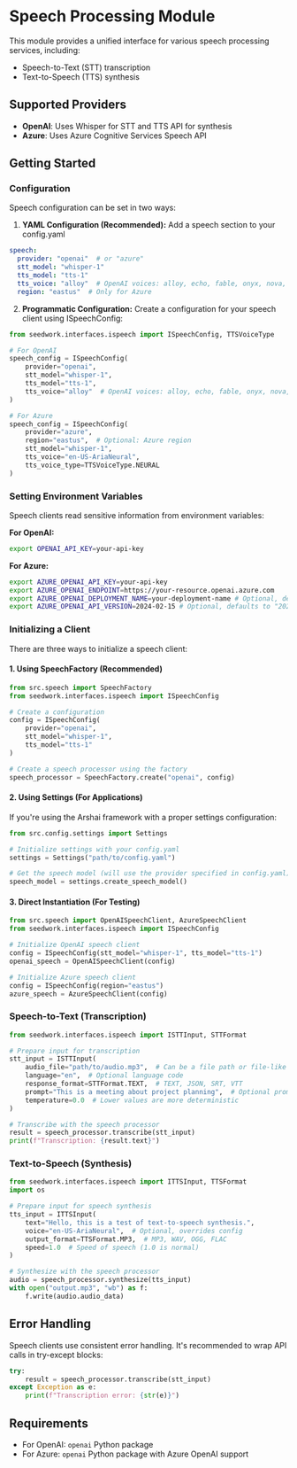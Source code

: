 # Speech Processing Module

This module provides a unified interface for various speech processing services, including:

- Speech-to-Text (STT) transcription
- Text-to-Speech (TTS) synthesis

## Supported Providers

- **OpenAI**: Uses Whisper for STT and TTS API for synthesis
- **Azure**: Uses Azure Cognitive Services Speech API

## Getting Started

### Configuration

Speech configuration can be set in two ways:

1. **YAML Configuration (Recommended):** Add a speech section to your config.yaml

```yaml
speech:
  provider: "openai"  # or "azure"
  stt_model: "whisper-1"
  tts_model: "tts-1"
  tts_voice: "alloy"  # OpenAI voices: alloy, echo, fable, onyx, nova, shimmer
  region: "eastus"  # Only for Azure
```

2. **Programmatic Configuration:** Create a configuration for your speech client using ISpeechConfig:

```python
from seedwork.interfaces.ispeech import ISpeechConfig, TTSVoiceType

# For OpenAI
speech_config = ISpeechConfig(
    provider="openai",
    stt_model="whisper-1",
    tts_model="tts-1",
    tts_voice="alloy"  # OpenAI voices: alloy, echo, fable, onyx, nova, shimmer
)

# For Azure
speech_config = ISpeechConfig(
    provider="azure",
    region="eastus",  # Optional: Azure region
    stt_model="whisper-1",
    tts_voice="en-US-AriaNeural",
    tts_voice_type=TTSVoiceType.NEURAL
)
```

### Setting Environment Variables

Speech clients read sensitive information from environment variables:

**For OpenAI:**
```bash
export OPENAI_API_KEY=your-api-key
```

**For Azure:**
```bash
export AZURE_OPENAI_API_KEY=your-api-key
export AZURE_OPENAI_ENDPOINT=https://your-resource.openai.azure.com
export AZURE_OPENAI_DEPLOYMENT_NAME=your-deployment-name # Optional, defaults to model name from config
export AZURE_OPENAI_API_VERSION=2024-02-15 # Optional, defaults to "2024-02-15"
```

### Initializing a Client

There are three ways to initialize a speech client:

#### 1. Using SpeechFactory (Recommended)

```python
from src.speech import SpeechFactory
from seedwork.interfaces.ispeech import ISpeechConfig

# Create a configuration
config = ISpeechConfig(
    provider="openai",
    stt_model="whisper-1",
    tts_model="tts-1"
)

# Create a speech processor using the factory
speech_processor = SpeechFactory.create("openai", config)
```

#### 2. Using Settings (For Applications)

If you're using the Arshai framework with a proper settings configuration:

```python
from src.config.settings import Settings

# Initialize settings with your config.yaml
settings = Settings("path/to/config.yaml")

# Get the speech model (will use the provider specified in config.yaml)
speech_model = settings.create_speech_model()
```

#### 3. Direct Instantiation (For Testing)

```python
from src.speech import OpenAISpeechClient, AzureSpeechClient
from seedwork.interfaces.ispeech import ISpeechConfig

# Initialize OpenAI speech client
config = ISpeechConfig(stt_model="whisper-1", tts_model="tts-1")
openai_speech = OpenAISpeechClient(config)

# Initialize Azure speech client
config = ISpeechConfig(region="eastus")
azure_speech = AzureSpeechClient(config)
```

### Speech-to-Text (Transcription)

```python
from seedwork.interfaces.ispeech import ISTTInput, STTFormat

# Prepare input for transcription
stt_input = ISTTInput(
    audio_file="path/to/audio.mp3",  # Can be a file path or file-like object
    language="en",  # Optional language code
    response_format=STTFormat.TEXT,  # TEXT, JSON, SRT, VTT
    prompt="This is a meeting about project planning",  # Optional prompt to guide transcription
    temperature=0.0  # Lower values are more deterministic
)

# Transcribe with the speech processor
result = speech_processor.transcribe(stt_input)
print(f"Transcription: {result.text}")
```

### Text-to-Speech (Synthesis)

```python
from seedwork.interfaces.ispeech import ITTSInput, TTSFormat
import os

# Prepare input for speech synthesis
tts_input = ITTSInput(
    text="Hello, this is a test of text-to-speech synthesis.",
    voice="en-US-AriaNeural",  # Optional, overrides config
    output_format=TTSFormat.MP3,  # MP3, WAV, OGG, FLAC
    speed=1.0  # Speed of speech (1.0 is normal)
)

# Synthesize with the speech processor
audio = speech_processor.synthesize(tts_input)
with open("output.mp3", "wb") as f:
    f.write(audio.audio_data)
```

## Error Handling

Speech clients use consistent error handling. It's recommended to wrap API calls in try-except blocks:

```python
try:
    result = speech_processor.transcribe(stt_input)
except Exception as e:
    print(f"Transcription error: {str(e)}")
```

## Requirements

- For OpenAI: `openai` Python package
- For Azure: `openai` Python package with Azure OpenAI support 